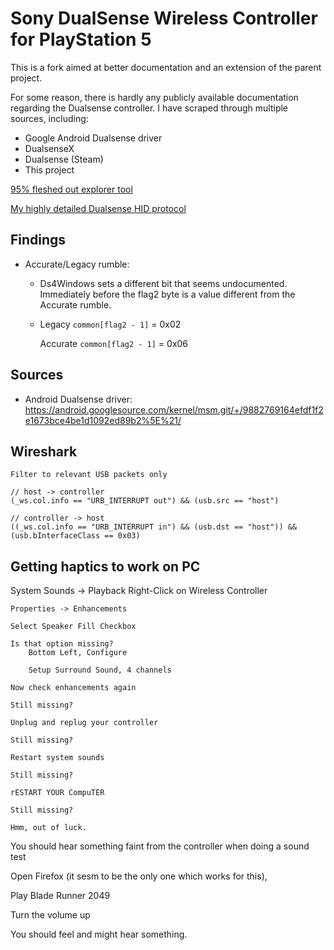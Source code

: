 # Sony DualSense Wireless Controller for PlayStation 5

This is a fork aimed at better documentation and an extension of the parent project.

For some reason, there is hardly any publicly available documentation regarding
the Dualsense controller. I have scraped through multiple sources, including:
- Google Android Dualsense driver
- DualsenseX
- Dualsense (Steam)
- This project

[95% fleshed out explorer tool](https://ricosolana.github.io/dualsense/dualsense-explorer.html)

[My highly detailed Dualsense HID protocol](https://ricosolana.github.io/dualsense/protocol.html)

## Findings
- Accurate/Legacy rumble:
  - Ds4Windows sets a different bit that seems undocumented. Immediately
    before the flag2 byte is a value different from the Accurate rumble.
  - Legacy `common[flag2 - 1]` = 0x02
    
    Accurate `common[flag2 - 1]` = 0x06

## Sources
- Android Dualsense driver: https://android.googlesource.com/kernel/msm.git/+/9882769164efdf1f2e1673bce4be1d1092ed89b2%5E%21/

## Wireshark
    Filter to relevant USB packets only

    // host -> controller
    (_ws.col.info == "URB_INTERRUPT out") && (usb.src == "host")

    // controller -> host
    ((_ws.col.info == "URB_INTERRUPT in") && (usb.dst == "host")) && (usb.bInterfaceClass == 0x03)

## Getting haptics to work on PC

System Sounds -> Playback
    Right-Click on Wireless Controller
    
    Properties -> Enhancements
    
    Select Speaker Fill Checkbox
    
    Is that option missing?
        Bottom Left, Configure

        Setup Surround Sound, 4 channels
        
    Now check enhancements again
    
    Still missing?
    
    Unplug and replug your controller
    
    Still missing?
    
    Restart system sounds
    
    Still missing?
    
    rESTART YOUR CompuTER
    
    Still missing?
    
    Hmm, out of luck.
    
You should hear something faint from the controller when doing a sound test

Open Firefox (it sesm to be the only one which works for this),

Play Blade Runner 2049

Turn the volume up

You should feel and might hear something.

